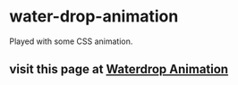 # water-drop-animation

Played with some CSS animation.

## visit this page at [Waterdrop Animation](https://github.com/sharath-mind/water-drop-animation)
